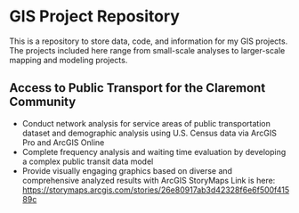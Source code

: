 # GIS Project Repository

This is a repository to store data, code, and information for my GIS projects. The projects included here range from small-scale analyses to larger-scale mapping and modeling projects.

## Access to Public Transport for the Claremont Community                                                       
- Conduct network analysis for service areas of public transportation dataset and demographic analysis using U.S. Census data via ArcGIS Pro and ArcGIS Online
- Complete frequency analysis and waiting time evaluation by developing a complex public transit data model
- Provide visually engaging graphics based on diverse and comprehensive analyzed results with ArcGIS StoryMaps
Link is here: https://storymaps.arcgis.com/stories/26e80917ab3d42328f6e6f500f41589c
